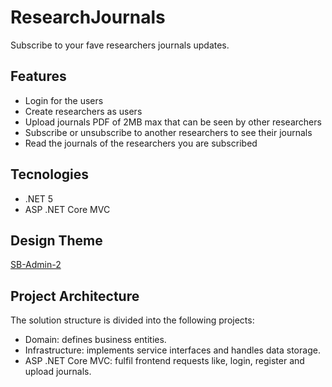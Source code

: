 # ResearchJournals
Subscribe to your fave researchers journals updates.

## Features

- Login for the users
- Create researchers as users
- Upload journals PDF of 2MB max that can be seen by other researchers
- Subscribe or unsubscribe to another researchers to see their journals
- Read the journals of the researchers you are subscribed

## Tecnologies

- .NET 5
- ASP .NET Core MVC

## Design Theme

[SB-Admin-2](https://startbootstrap.com/theme/sb-admin-2)

## Project Architecture

The solution structure is divided into the following projects:

- Domain: defines business entities.
- Infrastructure: implements service interfaces and handles data storage.
- ASP .NET Core MVC: fulfil frontend requests like, login, register and upload journals.

